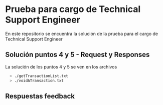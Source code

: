 # Prueba para cargo de Technical Support Engineer

En este repositorio se encuentra la solución de la prueba para el cargo de Technical Support Engineer

## Solución puntos 4 y 5 - Request y Responses 

La solución de los puntos 4 y 5 se ven en los archivos 
```bash
  > ./getTransactionList.txt
  > ./voidATransaction.txt
```

## Respuestas feedback 

